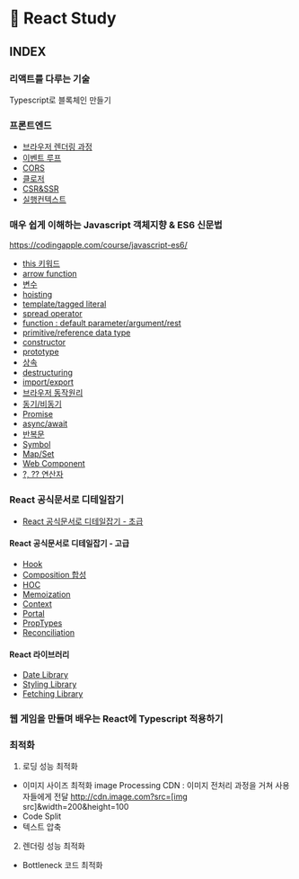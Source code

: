 ﻿# 📖 React Study

## INDEX

### 리액트를 다루는 기술

Typescript로 블록체인 만들기

### 프론트엔드

- [브라우저 렌더링 과정](frontend/%EB%B8%8C%EB%9D%BC%EC%9A%B0%EC%A0%80%EB%A0%8C%EB%8D%94%EB%A7%81%EA%B3%BC%EC%A0%95.md)
- [이벤트 루프](frontend/%EC%9D%B4%EB%B2%A4%ED%8A%B8%EB%A3%A8%ED%94%84.md)
- [CORS](frontend/cors.md)
- [클로저](frontend/클로저.md)
- [CSR&SSR](frontend/SSR%26CSR.md)
- [실행컨텍스트](frontend/%EC%8B%A4%ED%96%89%EC%BB%A8%ED%85%8D%EC%8A%A4%ED%8A%B8.md)

### 매우 쉽게 이해하는 Javascript 객체지향 & ES6 신문법

https://codingapple.com/course/javascript-es6/

- [this 키워드](javascript-es6/this.md)
- [arrow function](javascript-es6/arrow-function.md)
- [변수](javascript-es6/variable.md)
- [hoisting](javascript-es6/hoisting.md)
- [template/tagged literal](javascript-es6/template-literal.md)
- [spread operator](javascript-es6/spread-operator.md)
- [function : default parameter/argument/rest](javascript-es6/function.md)
- [primitive/reference data type](javascript-es6/reference-data-type.md)
- [constructor](javascript-es6/constructor.md)
- [prototype](javascript-es6/prototype.md)
- [상속](javascript-es6/상속.md)
- [destructuring](javascript-es6/destructuring.md)
- [import/export](javascript-es6/import&export.md)
- [브라우저 동작원리](javascript-es6/브라우저동작원리.md)
- [동기/비동기](javascript-es6/동기&비동기.md)
- [Promise](javascript-es6/Promise.md)
- [async/await](javascript-es6/async&await.md)
- [반복문](javascript-es6/반복문.md)
- [Symbol](javascript-es6/symbol.md)
- [Map/Set](javascript-es6/Map&Set.md)
- [Web Component](javascript-es6/web-component.md)
- [?, ?? 연산자](javascript-es6/tenary연산자.md)

### React 공식문서로 디테일잡기

- [React 공식문서로 디테일잡기 - 초급](react-docs/README.md)

#### React 공식문서로 디테일잡기 - 고급

- [Hook](react-docs/docs/Hook.md)
- [Composition 합성](react-docs/docs/Composition.md)
- [HOC](react-docs/docs/HOC.md)
- [Memoization](react-docs/docs/Memoization.md)
- [Context](react-docs/docs/Context.md)
- [Portal](react-docs/docs/Portal.md)
- [PropTypes](react-docs/docs/PropsTypes.md)
- [Reconciliation](react-docs/docs/Reconciliation.md)

#### React 라이브러리

- [Date Library](date/README.md)
- [Styling Library](styling/README.md)
- [Fetching Library](fetch/README.md)

### 웹 게임을 만들며 배우는 React에 Typescript 적용하기

### 최적화

1. 로딩 성능 최적화

- 이미지 사이즈 최적화
  image Processing CDN
  : 이미지 전처리 과정을 거쳐 사용자들에게 전달
  http://cdn.image.com?src=[img src]&width=200&height=100
- Code Split
- 텍스트 압축

2. 렌더링 성능 최적화

- Bottleneck 코드 최적화
